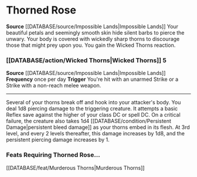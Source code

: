 ﻿---
id: '210'
name: Thorned Rose
rarity: Common
rus_type_level: null
source: '[[DATABASE/source/Impossible Lands|Impossible Lands]]'
trait: null
type: Heritage

---
# Thorned Rose

**Source** [[DATABASE/source/Impossible Lands|Impossible Lands]]
Your beautiful petals and seemingly smooth skin hide silent barbs to pierce the unwary. Your body is covered with wickedly sharp thorns to discourage those that might prey upon you. You gain the Wicked Thorns reaction.

### [[DATABASE/action/Wicked Thorns|Wicked Thorns]] <span class="action-icon">5</span>

**Source** [[DATABASE/source/Impossible Lands|Impossible Lands]]
**Frequency** once per day
**Trigger** You're hit with an unarmed Strike or a Strike with a non-reach melee weapon.

---
Several of your thorns break off and hook into your attacker's body. You deal 1d8 piercing damage to the triggering creature. It attempts a basic Reflex save against the higher of your class DC or spell DC. On a critical failure, the creature also takes 1d4 [[DATABASE/condition/Persistent Damage|persistent bleed damage]] as your thorns embed in its flesh.
 At 3rd level, and every 2 levels thereafter, this damage increases by 1d8, and the persistent piercing damage increases by 1.

### Feats Requiring Thorned Rose...

[[DATABASE/feat/Murderous Thorns|Murderous Thorns]]